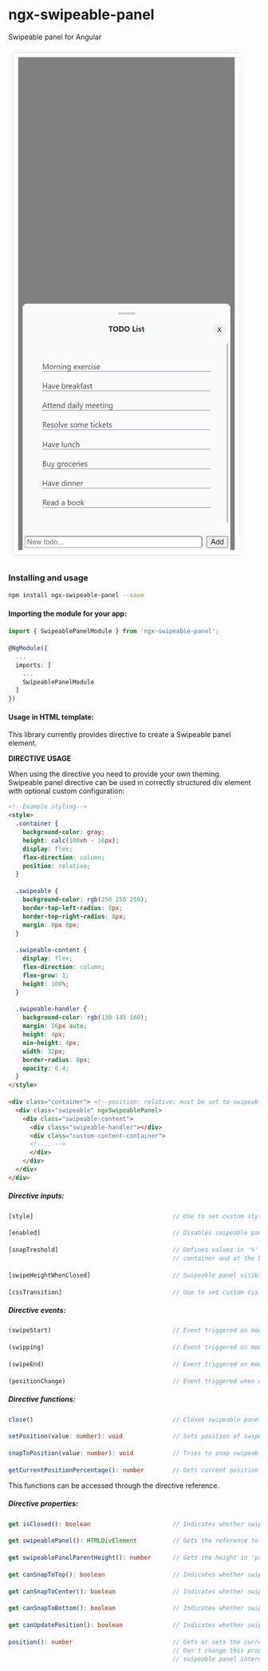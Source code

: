 # ngx-swipeable-panel

Swipeable panel for Angular

![ngx-swipeable-panel](https://github.com/dinolaktasic/ngx-swipeable-panel/blob/main/apps/demo/src/assets/images/swipeable-panel.png?raw=true)

### Installing and usage

```bash
npm install ngx-swipeable-panel --save
```

#### Importing the module for your app:

```typescript
import { SwipeablePanelModule } from 'ngx-swipeable-panel';
 
@NgModule({
  ...
  imports: [
    ...
    SwipeablePanelModule
  ]
})
```

#### Usage in HTML template:

This library currently provides directive to create a Swipeable panel element.

**DIRECTIVE USAGE**

When using the directive you need to provide your own theming.<br/>
Swipeable panel directive can be used in correctly structured div element with optional custom configuration:

```html
<!--Example styling-->
<style>
  .container {
    background-color: gray;
    height: calc(100vh - 16px);
    display: flex;
    flex-direction: column;
    position: relative;
  }

  .swipeable {
    background-color: rgb(250 250 250);
    border-top-left-radius: 8px;
    border-top-right-radius: 8px;
    margin: 0px 8px;
  }

  .swipeable-content {
    display: flex;
    flex-direction: column;
    flex-grow: 1;
    height: 100%;
  }

  .swipeable-handler {
    background-color: rgb(130 145 160);
    margin: 16px auto;
    height: 4px;
    min-height: 4px;
    width: 32px;
    border-radius: 8px;
    opacity: 0.4;
  }
</style>

<div class="container"> <!--position: relative; must be set to swipeable panel parent -->
  <div class="swipeable" ngxSwipeablePanel>
    <div class="swipeable-content">
      <div class="swipeable-handler"></div>
      <div class="custom-content-container">
      <!--...-->
      </div>
    </div>
  </div>
</div>
```

##### Directive inputs:

```typescript
[style]                                       // Use to set custom styles to swipeable panel (default: '').

[enabled]                                     // Disables swipeable panel (default: true).

[snapTreshold]                                // Defines values in '%' from the top of the parent container, around the center of the parent
                                              // container and at the bottom of the parent container to which swipeable panel should snap. (default: undefined)

[swipeHeightWhenClosed]                       // Swipeable panel visible area in 'px' when it's closed. (default: 0)

[cssTransition]                               // Use to set custom css transition when interacting with swipeable panel. (default: top 500ms ease 0s)
```     

##### Directive events:     

```typescript     
(swipeStart)                                  // Event triggered on mouse left button down or touch start event.

(swipping)                                    // Event triggered on mouse move or touch move event when swipping is active.

(swipeEnd)                                    // Event triggered on mouse up or touch end event when swipping is active.

(positionChange)                              // Event triggered when visible area of swipeable panel changes.
```     

##### Directive functions:      

```typescript     
close()                                       // Closes swipeable panel.

setPosition(value: number): void              // Sets position of swipeable panel (offset from the top of parent container in '%').

snapToPosition(value: number): void           // Tries to snap swipeable panel to position (offset from the top of parent container in '%').

getCurrentPositionPercentage(): number        // Gets current position in '%'.
```

This functions can be accessed through the directive reference.


##### Directive properties:

```typescript
get isClosed(): boolean                       // Indicates whether swipeable panel is closed.

get swipeablePanel(): HTMLDivElement          // Gets the reference to swipeable panel native element.

get swipeablePanelParentHeight(): number      // Gets the height in 'px' of swipeable panel parent container.

get canSnapToTop(): boolean                   // Indicates whether swipeable panel can snap to top.

get canSnapToCenter(): boolean                // Indicates whether swipeable panel can snap to center.

get canSnapToBottom(): boolean                // Indicates whether swipeable panel can snap to bottom.

get canUpdatePosition(): boolean              // Indicates whether swipeable panel can change position.

position(): number                            // Gets or sets the current position in '%'.
                                              // Don't change this property programatically since it's updated by
                                              // swipeable panel internals.
```

